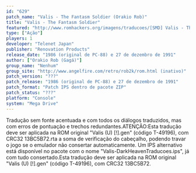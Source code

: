 ```yaml
---
id: "629"
patch_name: "Valis - The Fantasm Soldier (Orakio Rob)"
title: "Valis - The Fantasm Soldier"
featured: "http://www.romhackers.org/imagens/traducoes/[SMD] Valis - The Fantasm Soldier - Orakio Rob - 1.png"
type: ["Ação"]
players: 1
developer: "Telenet Japan"
publisher: "Renovation Products"
release_date: "1986 (original de PC-88) e 27 de dezembro de 1991"
author: ["Orakio Rob (Gagá)"]
group_name: "Nenhum"
group_site: "http://www.angelfire.com/retro/rob2k/rom.html (inativo)"
patch_version: "???"
patch_release: "1986 (original de PC-88) e 27 de dezembro de 1991"
patch_format: "Patch IPS dentro de pacote ZIP"
patch_status: "???"
platform: "Console"
system: "Mega Drive"
---
```


Tradução sem fonte acentuada e com todos os diálogos traduzidos, mas com erros de pontuação e trechos redundantes.ATENÇÃO:Esta tradução deve ser aplicada na ROM original "Valis (U) [!].gen" (código T-49196), com CRC32 13BC5B72.rta a soma de verificação do cabeçalho, podendo travar o jogo se o emulador não consertar automaticamente. Um IPS alternativo está disponível no pacote com o nome "Valis-DarkHeavenTraducoes.ips", já com tudo consertado.Esta tradução deve ser aplicada na ROM original "Valis (U) [!].gen" (código T-49196), com CRC32 13BC5B72.